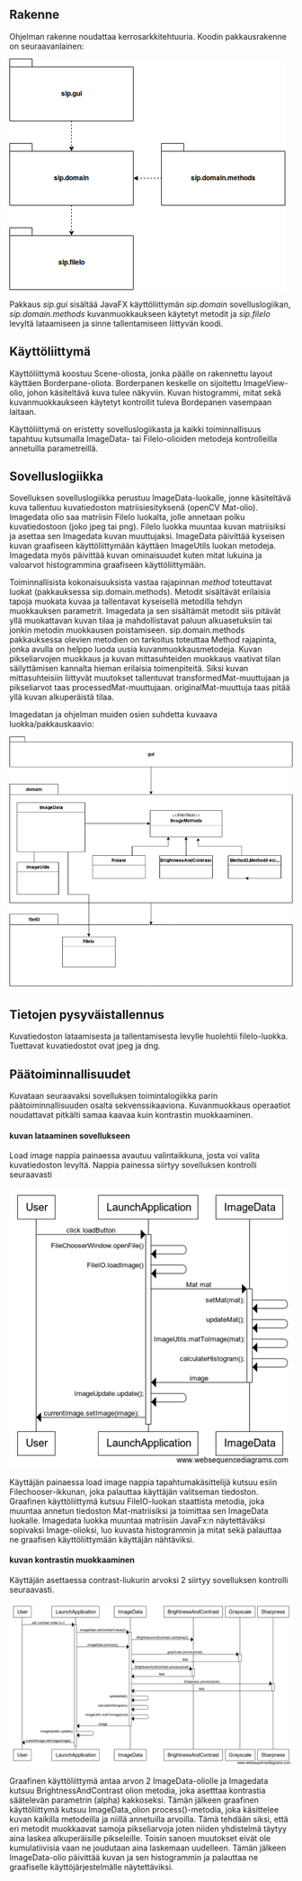 ## Rakenne

Ohjelman rakenne noudattaa kerrosarkkitehtuuria. Koodin pakkausrakenne on seuraavanlainen:

<img src="https://github.com/tumajote/ot-harjoitustyo/blob/master/dokumentaatio/Packets.png">

Pakkaus _sip.gui_ sisältää JavaFX käyttöliittymän _sip.domain_ sovelluslogiikan, _sip.domain.methods_ kuvanmuokkaukseen käytetyt metodit ja _sip.fileIo_ levyltä lataamiseen ja sinne tallentamiseen liittyvän koodi.

## Käyttöliittymä 
Käyttöliittymä koostuu Scene-oliosta, jonka päälle on rakennettu layout käyttäen Borderpane-oliota. Borderpanen keskelle on sijoitettu ImageView-olio, johon käsiteltävä kuva tulee näkyviin. Kuvan histogrammi, mitat sekä kuvanmuokkaukseen käytetyt kontrollit tuleva Bordepanen vasempaan laitaan.  

Käyttöliittymä on eristetty sovelluslogiikasta ja kaikki toiminnallisuus tapahtuu kutsumalla ImageData- tai FileIo-olioiden metodeja kontrolleilla annetuilla parametreillä.

## Sovelluslogiikka

Sovelluksen sovelluslogiikka perustuu ImageData-luokalle, jonne käsiteltävä kuva tallentuu kuvatiedoston matriisiesityksenä (openCV Mat-olio). Imagedata olio saa matriisin FileIo luokalta, jolle annetaan polku kuvatiedostoon (joko jpeg tai png). FileIo luokka muuntaa kuvan matriisiksi ja asettaa sen Imagedata kuvan muuttujaksi. ImageData päivittää kyseisen kuvan graafiseen käyttöliittymään käyttäen ImageUtils luokan metodeja. Imagedata myös päivittää kuvan ominaisuudet kuten mitat lukuina ja valoarvot histogrammina graafiseen käyttöliittymään. 

Toiminnallisista kokonaisuuksista vastaa rajapinnan _method_ toteuttavat luokat (pakkauksessa sip.domain.methods). Metodit sisältävät erilaisia tapoja muokata kuvaa ja tallentavat kyseisellä metodilla tehdyn muokkauksen parametrit. Imagedata ja sen sisältämät metodit siis pitävät yllä muokattavan kuvan tilaa ja mahdollistavat paluun alkuasetuksiin tai jonkin metodin muokkausen poistamiseen. sip.domain.methods pakkauksessa olevien metodien on tarkoitus toteuttaa Method rajapinta, jonka avulla on helppo luoda uusia kuvanmuokkausmetodeja. Kuvan pikseliarvojen muokkaus ja kuvan mittasuhteiden muokkaus vaativat tilan säilyttämisen kannalta hieman erilaisia toimenpiteitä. Siksi kuvan mittasuhteisiin liittyvät muutokset tallentuvat transformedMat-muuttujaan ja pikseliarvot taas processedMat-muuttujaan. originalMat-muuttuja taas pitää yllä kuvan alkuperäistä tilaa. 

Imagedatan ja ohjelman muiden osien suhdetta kuvaava luokka/pakkauskaavio:

![pakkaus/luokkakaavio_SIP](https://github.com/tumajote/ot-harjoitustyo/blob/master/dokumentaatio/Sip_overview.png)

## Tietojen pysyväistallennus

Kuvatiedoston lataamisesta ja tallentamisesta levylle huolehtii fileIo-luokka. Tuettavat kuvatiedostot ovat jpeg ja dng.

## Päätoiminnallisuudet

Kuvataan seuraavaksi sovelluksen toimintalogiikka parin päätoiminnallisuuden osalta sekvenssikaaviona. Kuvanmuokkaus operaatiot noudattavat pitkälti samaa kaavaa kuin kontrastin muokkaaminen.

#### kuvan lataaminen sovellukseen
Load image nappia painaessa avautuu valintaikkuna, josta voi valita kuvatiedoston levyltä. Nappia painessa siirtyy sovelluksen kontrolli seuraavasti

![Load image toiminnallisuus](https://github.com/tumajote/ot-harjoitustyo/blob/master/dokumentaatio/Load%20image.png)

Käyttäjän painaessa load image nappia tapahtumakäsittelijä kutsuu esiin Filechooser-ikkunan, joka palauttaa käyttäjän valitseman tiedoston. Graafinen käyttöliittymä kutsuu FileIO-luokan staattista metodia, joka muuntaa annetun tiedoston Mat-matriisiksi ja toimittaa sen ImageData luokalle. Imagedata luokka muuntaa matriisiin JavaFx:n näytettäväksi sopivaksi Image-olioksi, luo kuvasta histogrammin ja mitat sekä palauttaa ne graafisen käyttöliittymään käyttäjän nähtäviksi.

#### kuvan kontrastin muokkaaminen
Käyttäjän asettaessa contrast-liukurin arvoksi 2 siirtyy sovelluksen kontrolli seuraavasti. 

![Processing image toiminnallisuus](https://github.com/tumajote/ot-harjoitustyo/blob/master/dokumentaatio/Processing.png)

Graafinen käyttöliittymä antaa arvon 2 ImageData-oliolle ja Imagedata kutsuu BrightnessAndContrast olion metodia, joka asetttaa kontrastia säätelevän parametrin (alpha) kakkoseksi. Tämän jälkeen graafinen käyttöliittymä kutsuu ImageData_olion process()-metodia, joka käsittelee kuvan kaikilla metodeilla ja niillä annetuilla arvoilla. Tämä tehdään siksi, että eri metodit muokkaavat samoja pikseliarvoja joten niiden yhdistelmä täytyy aina laskea alkuperäisille pikseleille. Toisin sanoen muutokset eivät ole kumulatiivisia vaan ne joudutaan aina laskemaan uudelleen. Tämän jälkeen ImageData-olio päivittää kuvan ja sen histogrammin ja palauttaa ne graafiselle käyttöjärjestelmälle näytettäviksi.

